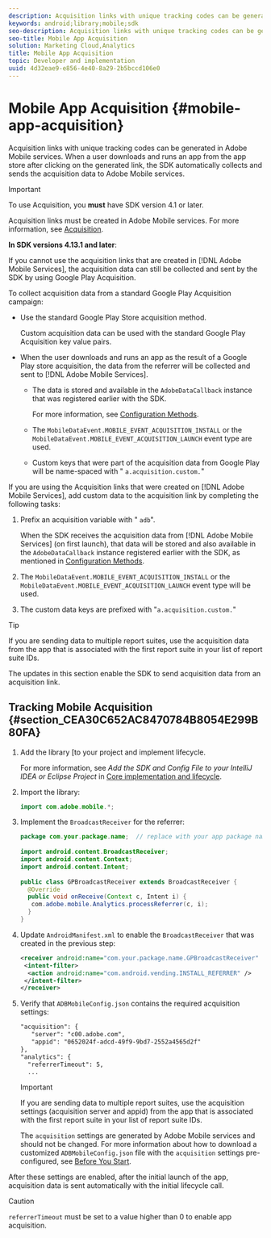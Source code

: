 ```yaml
---
description: Acquisition links with unique tracking codes can be generated in Adobe Mobile services. When a user downloads and runs an app from the app store after clicking on the generated link, the SDK automatically collects and sends the acquisition data to Adobe Mobile services.
keywords: android;library;mobile;sdk
seo-description: Acquisition links with unique tracking codes can be generated in Adobe Mobile services. When a user downloads and runs an app from the app store after clicking on the generated link, the SDK automatically collects and sends the acquisition data to Adobe Mobile services.
seo-title: Mobile App Acquisition
solution: Marketing Cloud,Analytics
title: Mobile App Acquisition
topic: Developer and implementation
uuid: 4d32eae9-e856-4e40-8a29-2b5bccd106e0
---
```


# Mobile App Acquisition {#mobile-app-acquisition}

Acquisition links with unique tracking codes can be generated in Adobe Mobile services. When a user downloads and runs an app from the app store after clicking on the generated link, the SDK automatically collects and sends the acquisition data to Adobe Mobile services.

>[!IMPORTANT]
>
>To use Acquisition, you **must** have SDK version 4.1 or later.

Acquisition links must be created in Adobe Mobile services. For more information, see [Acquisition](/help/using/acquisition-main/acquisition-main.md).

**In SDK versions 4.13.1 and later**:

If you cannot use the acquisition links that are created in [!DNL Adobe Mobile Services], the acquisition data can still be collected and sent by the SDK by using Google Play Acquisition.

To collect acquisition data from a standard Google Play Acquisition campaign:

* Use the standard Google Play Store acquisition method.

  Custom acquisition data can be used with the standard Google Play Acquisition key value pairs. 

* When the user downloads and runs an app as the result of a Google Play store acquisition, the data from the referrer will be collected and sent to [!DNL Adobe Mobile Services].

  * The data is stored and available in the `AdobeDataCallback` instance that was registered earlier with the SDK.

      For more information, see [Configuration Methods](/help/android/configuration/methods.md). 

  * The `MobileDataEvent.MOBILE_EVENT_ACQUISITION_INSTALL` or the `MobileDataEvent.MOBILE_EVENT_ACQUISITION_LAUNCH` event type are used.
  
  * Custom keys that were part of the acquisition data from Google Play will be name-spaced with " `a.acquisition.custom.`"

If you are using the Acquisition links that were created on [!DNL Adobe Mobile Services], add custom data to the acquisition link by completing the following tasks:

1. Prefix an acquisition variable with " `adb`".

   When the SDK receives the acquisition data from [!DNL Adobe Mobile Services] (on first launch), that data will be stored and also available in the `AdobeDataCallback` instance registered earlier with the SDK, as mentioned in [Configuration Methods](/help/android/configuration/methods.md). 

1. The `MobileDataEvent.MOBILE_EVENT_ACQUISITION_INSTALL` or the `MobileDataEvent.MOBILE_EVENT_ACQUISITION_LAUNCH` event type will be used. 

1. The custom data keys are prefixed with "`a.acquisition.custom.`"

>[!TIP]
>
>If you are sending data to multiple report suites, use the acquisition data from the app that is associated with the first report suite in your list of report suite IDs.

The updates in this section enable the SDK to send acquisition data from an acquisition link.

## Tracking Mobile Acquisition {#section_CEA30C652AC8470784B8054E299B80FA}

1. Add the library [to your project and implement lifecycle.

   For more information, see *Add the SDK and Config File to your IntelliJ IDEA or Eclipse Project* in [Core implementation and lifecycle](/help/android/getting-started/dev-qs.md). 

1. Import the library: 

   ```java
   import com.adobe.mobile.*;
   ```

1. Implement the `BroadcastReceiver` for the referrer: 

   ```java
   package com.your.package.name;  // replace with your app package name 
  
   import android.content.BroadcastReceiver; 
   import android.content.Context; 
   import android.content.Intent; 
  
   public class GPBroadcastReceiver extends BroadcastReceiver { 
     @Override 
     public void onReceive(Context c, Intent i) { 
      com.adobe.mobile.Analytics.processReferrer(c, i); 
     } 
   }
   ```

1. Update `AndroidManifest.xml` to enable the `BroadcastReceiver` that was created in the previous step: 

   ```xml
   <receiver android:name="com.your.package.name.GPBroadcastReceiver" android:exported="true"> 
    <intent-filter> 
     <action android:name="com.android.vending.INSTALL_REFERRER" /> 
    </intent-filter> 
   </receiver>
   ```

1. Verify that `ADBMobileConfig.json` contains the required acquisition settings: 

   ```xml
   "acquisition": { 
      "server": "c00.adobe.com", 
      "appid": "0652024f-adcd-49f9-9bd7-2552a4565d2f" 
   }, 
   "analytics": { 
     "referrerTimeout": 5, 
     ...
   ```

   >[!IMPORTANT]
   >
   >If you are sending data to multiple report suites, use the acquisition settings (acquisition server and appid) from the app that is associated with the first report suite in your list of report suite IDs.

   The `acquisition` settings are generated by Adobe Mobile services and should not be changed. For more information about how to download a customized `ADBMobileConfig.json` file with the `acquisition` settings pre-configured, see [Before You Start](/help/android/getting-started/requirements.md).

After these settings are enabled, after the initial launch of the app, acquisition data is sent automatically with the initial lifecycle call.

>[!CAUTION]
>
>`referrerTimeout` must be set to a value higher than 0 to enable app acquisition.
